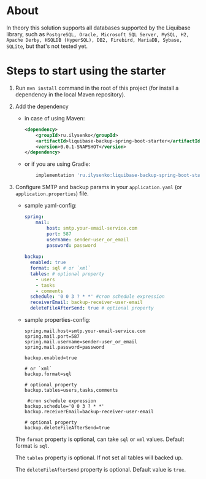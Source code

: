 # About

In theory this solution supports all databases supported by the Liquibase library, such as `PostgreSQL, Oracle, Microsoft SQL Server, MySQL, H2, Apache Derby, HSQLDB (HyperSQL), DB2, Firebird, MariaDB, Sybase, SQLite`, but that's not tested yet.

# Steps to start using the starter

1. Run `mvn install` command in the root of this project (for install a dependency in the local Maven repository). 

2. Add the dependency
 
    - in case of using Maven:

        ```xml
        <dependency>
            <groupId>ru.ilysenko</groupId>
            <artifactId>liquibase-backup-spring-boot-starter</artifactId>
            <version>0.0.1-SNAPSHOT</version>
        </dependency>
        ```
    
    - or if you are using Gradle: 
    
        ```groovy
            implementation 'ru.ilysenko:liquibase-backup-spring-boot-starter:0.0.1-SNAPSHOT'
        ```

3. Configure SMTP and backup params in your `application.yaml` (or `application.properties`) file. 

    - sample yaml-config:
        ```yaml
        spring:
            mail:
                host: smtp.your-email-service.com
                port: 587
                username: sender-user_or_email
                password: password
             
        backup:
          enabled: true
          format: sql # or `xml`
          tables: # optional property
            - users
            - tasks
            - comments
          schedule: '0 0 3 ? * *' #cron schedule expression
          receiverEmail: backup-receiver-user-email
          deleteFileAfterSend: true # optional property
        ```
    - sample properties-config:
        ```properties
        spring.mail.host=smtp.your-email-service.com
        spring.mail.port=587
        spring.mail.username=sender-user_or_email
        spring.mail.password=password
             
        backup.enabled=true

        # or `xml`
        backup.format=sql

        # optional property
        backup.tables=users,tasks,comments

         #cron schedule expression
        backup.schedule='0 0 3 ? * *'
        backup.receiverEmail=backup-receiver-user-email

        # optional property
        backup.deleteFileAfterSend=true
        ```
        
    The `format` property is optional, can take `sql` or `xml` values. Default format is `sql`.
    
    The `tables` property is optional. If not set all tables will backed up.
    
    The `deleteFileAfterSend` property is optional. Default value is `true`.